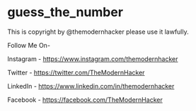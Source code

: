 # guess_the_number

This is copyright by @themodernhacker please use it lawfully. 

Follow Me On-

Instagram - https://www.instagram.com/themodernhacker

Twitter - https://twitter.com/TheModernHacker

LinkedIn - https://www.linkedin.com/in/themodernhacker

Facebook - https://facebook.com/TheModernHacker
